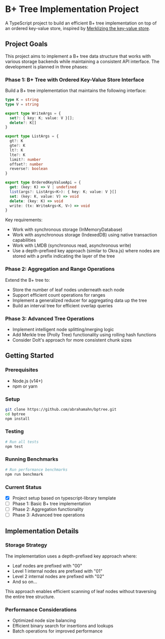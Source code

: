 # B+ Tree Implementation Project

A TypeScript project to build an efficient B+ tree implementation on top of an ordered key-value store, inspired by [Merklizing the key-value store](https://joelgustafson.com/posts/2023-05-04/merklizing-the-key-value-store-for-fun-and-profit).

## Project Goals

This project aims to implement a B+ tree data structure that works with various storage backends while maintaining a consistent API interface. The development is planned in three phases:

### Phase 1: B+ Tree with Ordered Key-Value Store Interface

Build a B+ tree implementation that maintains the following interface:

```typescript
type K = string
type V = string

export type WriteArgs = { 
  set?: { key: K; value: V }[]; 
  delete?: K[] 
}

export type ListArgs = {
  gt?: K
  gte?: K
  lt?: K
  lte?: K
  limit?: number
  offset?: number
  reverse?: boolean
}

export type OrderedKeyValueApi = {
  get: (key: K) => V | undefined
  list(args?: ListArgs<K>): { key: K; value: V }[]
  set: (key: K, value: V) => void
  delete: (key: K) => void
  write: (tx: WriteArgs<K, V>) => void
}
```

Key requirements:
- Work with synchronous storage (InMemoryDatabase)
- Work with asynchronous storage (IndexedDB) using native transaction capabilities
- Work with LMDB (synchronous read, asynchronous write)
- Use a depth-prefixed key approach (similar to Okra.js) where nodes are stored with a prefix indicating the layer of the tree

### Phase 2: Aggregation and Range Operations

Extend the B+ tree to:
- Store the number of leaf nodes underneath each node
- Support efficient count operations for ranges
- Implement a generalized reducer for aggregating data up the tree
- Build an interval tree for efficient overlap queries

### Phase 3: Advanced Tree Operations

- Implement intelligent node splitting/merging logic
- Add Merkle tree (Prolly Tree) functionality using rolling hash functions
- Consider Dolt's approach for more consistent chunk sizes

## Getting Started

### Prerequisites

- Node.js (v14+)
- npm or yarn

### Setup

```bash
git clone https://github.com/abrahamahn/bptree.git
cd bptree
npm install
```

### Testing

```bash
# Run all tests
npm test
```

### Running Benchmarks

```bash
# Run performance benchmarks
npm run benchmark
```

### Current Status

- [x] Project setup based on typescript-library template
- [ ] Phase 1: Basic B+ tree implementation
- [ ] Phase 2: Aggregation functionality
- [ ] Phase 3: Advanced tree operations

## Implementation Details

### Storage Strategy

The implementation uses a depth-prefixed key approach where:
- Leaf nodes are prefixed with "00"
- Level 1 internal nodes are prefixed with "01"
- Level 2 internal nodes are prefixed with "02"
- And so on...

This approach enables efficient scanning of leaf nodes without traversing the entire tree structure.

### Performance Considerations

- Optimized node size balancing
- Efficient binary search for insertions and lookups
- Batch operations for improved performance
